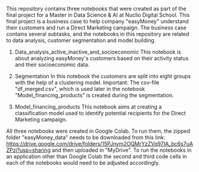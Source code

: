This repository contains three notebooks that were created as part of the final project for a Master in Data Science & AI at Nuclio Digital School. This final project is a business case to help company "easyMoney" 
understand their customers and run a Direct Marketing campaign. The business case contains several subtasks, and the notebooks in this repository are related to data analysis, customer segmentation and model building.

1) Data_analysis_active_inactive_and_socioeconomic
This notebook is about analyzing easyMoney's customers based on their activity status and their socioeconomic data.

2) Segmentation
In this notebook the customers are split into eight groups with the help of a clustering model. Important: The csv-file "df_merged.csv", which is used later in the notebook "Model_financing_products"
is created during the segmentation.

3) Model_financing_products
This notebook aims at creating a classification model used to identify potential recipients for the Direct Marketing campaign.

All three notebooks were created in Google Colab. To run them, the zipped folder "easyMoney_data" needs to be downloaded from this link: https://drive.google.com/drive/folders/15PJnym2OQMrYzZVq97IA_bc6s7uAZPzj?usp=sharing and then uploaded in "MyDrive". To run the notebooks in an application other than Google Colab the second and third code cells in each of the notebooks would need to be adjusted accordingly.
